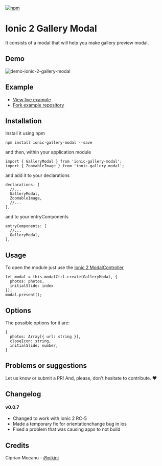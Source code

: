 [![npm](https://img.shields.io/npm/l/express.svg)](https://www.npmjs.com/package/ionic-gallery-modal)

# Ionic 2 Gallery Modal

It consists of a modal that will help you make gallery preview modal.

## Demo

![demo-ionic-2-gallery-modal](http://i.imgur.com/7iqiC1n.gif)

## Example

* [View live example](http://cip.chat/ionic-gallery-modal-demo/)
* [Fork example repository](https://github.com/nikini/ionic-gallery-modal-demo)

## Installation

Install it using npm

```
npm install ionic-gallery-modal --save
```

and then, within your application module 

```
import { GalleryModal } from 'ionic-gallery-modal';
import { ZoomableImage } from 'ionic-gallery-modal';
```

and add it to your declarations

```
declarations: [
  //...
  GalleryModal,
  ZoomableImage,
  //...
],
```

and to your entryComponents

```
entryComponents: [
  //...
  GalleryModal,
],
```

## Usage

To open the module just use the [Ionic 2 ModalController](https://ionicframework.com/docs/v2/api/components/modal/ModalController/)

```
let modal = this.modalCtrl.create(GalleryModal, {
  photos: photos,
  initialSlide: index
});
modal.present();
```

## Options

The possible options for it are:

```
{
  photos: Array[{ url: string }],
  closeIcon: string,
  initialSlide: number,
}
```

## Problems or suggestions
Let us know or submit a PR! And, please, don't hesitate to contribute. :heart:

## Changelog

#### v0.0.7
 * Changed to work with Ionic 2 RC-5
 * Made a temporary fix for orientationchange bug in ios
 * Fixed a problem that was causing apps to not build

## Credits
Ciprian Mocanu - [@nikini](http://github.com/nikini)
